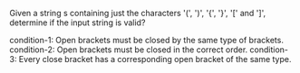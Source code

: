 Given a string s containing just the characters '(', ')', '{', '}', '[' and ']', determine if the input string is valid?

condition-1: Open brackets must be closed by the same type of brackets.
condition-2: Open brackets must be closed in the correct order.
condition-3: Every close bracket has a corresponding open bracket of the same type.